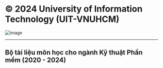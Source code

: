 # © 2024 University of Information Technology (UIT-VNUHCM)
![image](https://github.com/user-attachments/assets/afa26ba5-ae68-4265-8b05-34cb9f04e7b1)

---------------------

## Bộ tài liệu môn học cho ngành Kỹ thuật Phần mềm (2020 - 2024)
